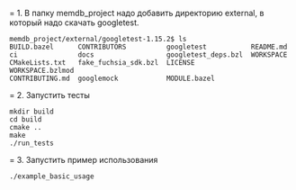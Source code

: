 = 1. В папку memdb_project надо добавить директорию external, в который надо скачать googletest.

```
memdb_project/external/googletest-1.15.2$ ls
BUILD.bazel      CONTRIBUTORS          googletest           README.md
ci               docs                  googletest_deps.bzl  WORKSPACE
CMakeLists.txt   fake_fuchsia_sdk.bzl  LICENSE              WORKSPACE.bzlmod
CONTRIBUTING.md  googlemock            MODULE.bazel
```

= 2. Запустить тесты
```
mkdir build
cd build
cmake ..
make
./run_tests
```
= 3. Запустить пример использования
```
./example_basic_usage
```
